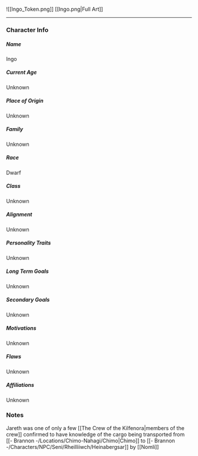 ![[Ingo_Token.png]]
[[Ingo.png|Full Art]]

---
### Character Info

##### Name 
Ingo

##### Current Age
Unknown

##### Place of Origin
Unknown

##### Family
Unknown

##### Race
Dwarf

##### Class
Unknown

##### Alignment
Unknown

##### Personality Traits
Unknown

##### Long Term Goals
Unknown

##### Secondary Goals
Unknown

##### Motivations
Unknown

##### Flaws
Unknown

##### Affiliations
Unknown

### Notes
Jareth was one of only a few [[The Crew of the Kilfenora|members of the crew]] confirmed to have knowledge of the cargo being transported from [[- Brannon -/Locations/Chimo-Nahagi/Chimo|Chimo]] to [[- Brannon -/Characters/NPC/Seni/Rheilliiwch/Heinabergsar]] by [[Nomli]]